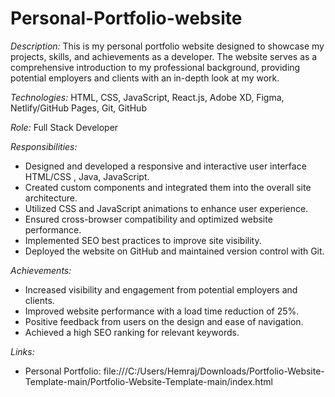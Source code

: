 # Personal-Portfolio-website #
*Description:*
This is my personal portfolio website designed to showcase my projects, skills, and achievements as a developer. The website serves as a comprehensive introduction to my professional background, providing potential employers and clients with an in-depth look at my work.

*Technologies:* 
HTML, CSS, JavaScript, React.js, Adobe XD, Figma, Netlify/GitHub Pages, Git, GitHub

*Role:* 
Full Stack Developer

*Responsibilities:*
- Designed and developed a responsive and interactive user interface HTML/CSS , Java, JavaScript.
- Created custom components and integrated them into the overall site architecture.
- Utilized CSS and JavaScript animations to enhance user experience.
- Ensured cross-browser compatibility and optimized website performance.
- Implemented SEO best practices to improve site visibility.
- Deployed the website on GitHub and maintained version control with Git.

*Achievements:*
- Increased visibility and engagement from potential employers and clients.
- Improved website performance with a load time reduction of 25%.
- Positive feedback from users on the design and ease of navigation.
- Achieved a high SEO ranking for relevant keywords.

*Links:*
- Personal Portfolio: file:///C:/Users/Hemraj/Downloads/Portfolio-Website-Template-main/Portfolio-Website-Template-main/index.html

